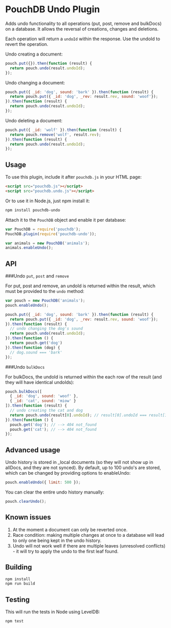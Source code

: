 PouchDB Undo Plugin
=====

Adds undo functionality to all operations (put, post, remove and bulkDocs) on a database. It allows the reversal of creations, changes and deletions.

Each operation will return a `undoId` within the response. Use the undoId to revert the operation.

Undo creating a document:
```js
pouch.put({}).then(function (result) {
  return pouch.undo(result.undoId);
});
```

Undo changing a document:
```js
pouch.put({ _id: 'dog', sound: 'bark' }).then(function (result) {
  return pouch.put({ _id: 'dog', _rev: result.rev, sound: 'woof'});
}).then(function (result) {
  return pouch.undo(result.undoId);
});
```

Undo deleting a document:
```js
pouch.put({ _id: 'wolf' }).then(function (result) {
  return pouch.remove('wolf', result.rev);
}).then(function (result) {
  return pouch.undo(result.undoId);
});
```

Usage
---

To use this plugin, include it after `pouchdb.js` in your HTML page:

```html
<script src="pouchdb.js"></script>
<script src="pouchdb.undo.js"></script>
```

Or to use it in Node.js, just npm install it:

```bash
npm install pouchdb-undo
```

Attach it to the `PouchDB` object and enable it per database:

```js
var PouchDB = require('pouchdb');
PouchDB.plugin(require('pouchdb-undo'));

var animals = new PouchDB('animals');
animals.enableUndo();
```


API
---

###Undo `put`, `post` and `remove`

For put, post and remove, an undoId is returned within the result, which must be provided to the `undo` method:

```js
var pouch = new PouchDB('animals');
pouch.enableUndo();

pouch.put({ _id: 'dog', sound: 'bark' }).then(function (result) {
  return pouch.put({ _id: 'dog', _rev: result.rev, sound: 'woof'});
}).then(function (result) {
  // undo changing the dog's sound
  return pouch.undo(result.undoId);
}).then(function () {
  return pouch.get('dog')
}).then(function (dog) {
  // dog.sound === 'bark'
});
```

###Undo `bulkDocs`

For bulkDocs, the undoId is returned within the each row of the result (and they will have identical undoIds):

```js
pouch.bulkDocs([
  { _id: 'dog', sound: 'woof' },
  { _id: 'cat', sound: 'miow' }
]).then(function (result) {
  // undo creating the cat and dog
  return pouch.undo(result[0].undoId); // result[0].undoId === result[1].undoId
}).then(function () {
  pouch.get('dog'); // --> 404 not_found
  pouch.get('cat'); // --> 404 not_found
});
```

Advanced usage
----

Undo history is stored in _local documents (so they will not show up in allDocs, and they are not synced). By default, up to 100 undo's are stored, which can be changed by providing options to enableUndo:

```js
pouch.enableUndo({ limit: 500 });
```

You can clear the entire undo history manually:
```javascript
pouch.clearUndo();
```


Known issues
----
1. At the moment a document can only be reverted once.
2. Race condition: making multiple changes at once to a database will lead to only one being kept in the undo history.
3. Undo will not work well if there are multiple leaves (unresolved conflicts) - it will try to apply the undo to the first leaf found.


Building
----
```bash
npm install
npm run build
```

Testing
----

This will run the tests in Node using LevelDB:

    npm test    

